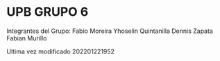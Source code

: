 # UPB GRUPO 6


Integrantes del Grupo:
Fabio Moreira
Yhoselin Quintanilla
Dennis Zapata
Fabian Murillo

Ultima vez modificado 202201221952

